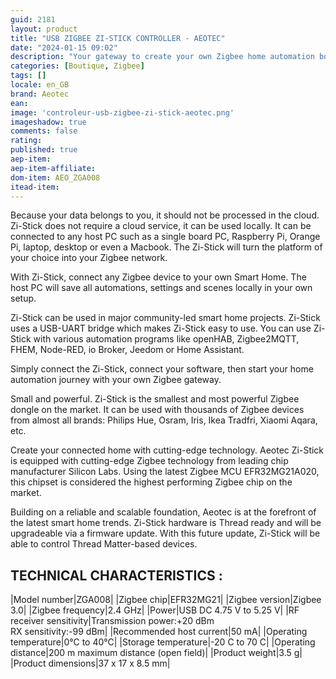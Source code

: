 ```yaml
---
guid: 2181
layout: product 
title: "USB ZIGBEE ZI-STICK CONTROLLER - AEOTEC"
date: "2024-01-15 09:02"
description: "Your gateway to create your own Zigbee home automation box."
categories: [Boutique, Zigbee]
tags: []
locale: en_GB
brand: Aeotec
ean: 
image: 'controleur-usb-zigbee-zi-stick-aeotec.png'
imageshadow: true
comments: false
rating:  
published: true
aep-item: 
aep-item-affiliate: 
dom-item: AEO_ZGA008
itead-item: 
---
```


Because your data belongs to you, it should not be processed in the cloud. Zi-Stick does not require a cloud service, it can be used locally. It can be connected to any host PC such as a single board PC, Raspberry Pi, Orange Pi, laptop, desktop or even a Macbook. The Zi-Stick will turn the platform of your choice into your Zigbee network.

With Zi-Stick, connect any Zigbee device to your own Smart Home. The host PC will save all automations, settings and scenes locally in your own setup.

Zi-Stick can be used in major community-led smart home projects.
Zi-Stick uses a USB-UART bridge which makes Zi-Stick easy to use. You can use Zi-Stick with various automation programs like openHAB, Zigbee2MQTT, FHEM, Node-RED, io Broker, Jeedom or Home Assistant.

Simply connect the Zi-Stick, connect your software, then start your home automation journey with your own Zigbee gateway.

Small and powerful.
Zi-Stick is the smallest and most powerful Zigbee dongle on the market. It can be used with thousands of Zigbee devices from almost all brands: Philips Hue, Osram, Iris, Ikea Tradfri, Xiaomi Aqara, etc.

Create your connected home with cutting-edge technology.
Aeotec Zi-Stick is equipped with cutting-edge Zigbee technology from leading chip manufacturer Silicon Labs. Using the latest Zigbee MCU EFR32MG21A020, this chipset is considered the highest performing Zigbee chip on the market.

Building on a reliable and scalable foundation, Aeotec is at the forefront of the latest smart home trends. Zi-Stick hardware is Thread ready and will be upgradeable via a firmware update. With this future update, Zi-Stick will be able to control Thread Matter-based devices.

## TECHNICAL CHARACTERISTICS :

|Model number|ZGA008|
|Zigbee chip|EFR32MG21|
|Zigbee version|Zigbee 3.0|
|Zigbee frequency|2.4 GHz|
|Power|USB DC 4.75 V to 5.25 V|
|RF receiver sensitivity|Transmission power:+20 dBm<br />RX sensitivity:-99 dBm|
|Recommended host current|50 mA|
|Operating temperature|0°C to 40°C|
|Storage temperature|-20 C to 70 C|
|Operating distance|200 m maximum distance (open field)|
|Product weight|3.5 g|
|Product dimensions|37 x 17 x 8.5 mm|
